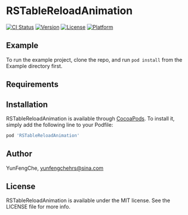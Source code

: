 # RSTableReloadAnimation

[![CI Status](https://img.shields.io/travis/YunFengChe/RSTableReloadAnimation.svg?style=flat)](https://travis-ci.org/YunFengChe/RSTableReloadAnimation)
[![Version](https://img.shields.io/cocoapods/v/RSTableReloadAnimation.svg?style=flat)](https://cocoapods.org/pods/RSTableReloadAnimation)
[![License](https://img.shields.io/cocoapods/l/RSTableReloadAnimation.svg?style=flat)](https://cocoapods.org/pods/RSTableReloadAnimation)
[![Platform](https://img.shields.io/cocoapods/p/RSTableReloadAnimation.svg?style=flat)](https://cocoapods.org/pods/RSTableReloadAnimation)

## Example

To run the example project, clone the repo, and run `pod install` from the Example directory first.

## Requirements

## Installation

RSTableReloadAnimation is available through [CocoaPods](https://cocoapods.org). To install
it, simply add the following line to your Podfile:

```ruby
pod 'RSTableReloadAnimation'
```

## Author

YunFengChe, yunfengchehrs@sina.com

## License

RSTableReloadAnimation is available under the MIT license. See the LICENSE file for more info.
